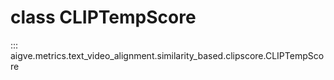# class CLIPTempScore

::: aigve.metrics.text_video_alignment.similarity_based.clipscore.CLIPTempScore